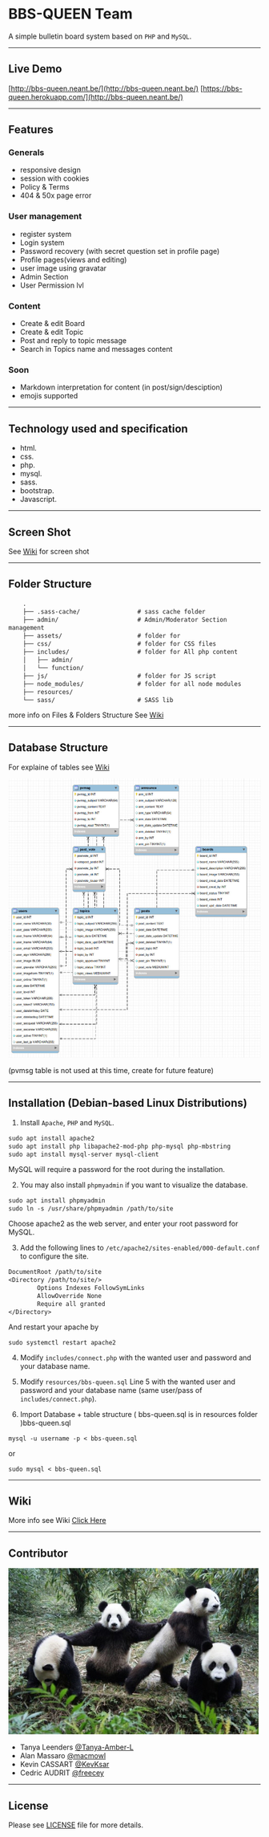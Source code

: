 # BBS-QUEEN Team

A simple bulletin board system based on ```PHP``` and ```MySQL```.

___
## Live Demo

 [http://bbs-queen.neant.be/](http://bbs-queen.neant.be/)
 [https://bbs-queen.herokuapp.com/](http://bbs-queen.neant.be/)

___
## Features

### Generals
- responsive design
- session with cookies
- Policy & Terms
- 404 & 50x page error

### User management
- register system
- Login system
- Password recovery (with secret question set in profile page)
- Profile pages(views and editing)
- user image using gravatar
- Admin Section
- User Permission lvl

### Content
- Create & edit Board
- Create & edit Topic
- Post and reply to topic message
- Search in Topics name and messages content

### Soon
- Markdown interpretation for content (in post/sign/desciption)
- emojis supported

___
## Technology used and specification

- html.
- css.
- php.
- mysql.
- sass.
- bootstrap.
- Javascript.

___
## Screen Shot

See [Wiki](https://github.com/Freecey/Bulletin-Board-Project/wiki) for screen shot
___
## Folder Structure

```
    .
    ├── .sass-cache/                # sass cache folder
    ├── admin/                      # Admin/Moderator Section management
    ├── assets/                     # folder for
    ├── css/                        # folder for CSS files
    ├── includes/                   # folder for All php content 
    │   ├── admin/
    │   └── function/
    ├── js/                         # folder for JS script
    ├── node_modules/               # folder for all node modules
    ├── resources/
    └── sass/                       # SASS lib
```    
more info on Files & Folders Structure See [Wiki](https://github.com/Freecey/Bulletin-Board-Project/wiki/Files-Folder-Structure)
___

## Database Structure

For explaine of tables see [Wiki](https://github.com/Freecey/Bulletin-Board-Project/wiki/DataBase-Structure)

![alt text](resources/db_strucure.jpg?raw=true "Database Structure" )

(pvmsg table is not used at this time, create for future feature)

___

## Installation (Debian-based Linux Distributions)

1. Install `Apache`, `PHP` and `MySQL`.
```
sudo apt install apache2
sudo apt install php libapache2-mod-php php-mysql php-mbstring 
sudo apt install mysql-server mysql-client
```
MySQL will require a password for the root during the installation.

2. You may also install `phpmyadmin` if you want to visualize the database.
```
sudo apt install phpmyadmin
sudo ln -s /usr/share/phpmyadmin /path/to/site
```
Choose apache2 as the web server, and enter your root password for MySQL.

3. Add the following lines to `/etc/apache2/sites-enabled/000-default.conf` to configure the site.
```
DocumentRoot /path/to/site
<Directory /path/to/site/>
        Options Indexes FollowSymLinks
        AllowOverride None
        Require all granted
</Directory>
```
And restart your apache by
```
sudo systemctl restart apache2
```

4. Modify `includes/connect.php` with the wanted user and password and your database name.

5. Modify `resources/bbs-queen.sql` Line 5 with the wanted user and password and your database name (same user/pass of `includes/connect.php`).

6. Import Database + table structure ( bbs-queen.sql is in resources folder )bbs-queen.sql
```
mysql -u username -p < bbs-queen.sql
```
or
```
sudo mysql < bbs-queen.sql
```

___
## Wiki

More info see Wiki [Click Here](https://github.com/Freecey/Bulletin-Board-Project/wiki)

___
## Contributor


![alt text](resources/tream-4p.jpg?raw=true "Team Pictures" )


* Tanya Leenders    [@Tanya-Amber-L](https://github.com/Tanya-Amber-L)
* Alan Massaro      [@macmowl](https://github.com/macmowl/)
* Kevin CASSART     [@KevKsar](https://github.com/KevKsar/)
* Cedric AUDRIT     [@freecey](https://github.com/freecey/)

___
## License
Please see [LICENSE](https://raw.githubusercontent.com/Freecey/Bulletin-Board-Project/master/LICENSE) file for more details.

